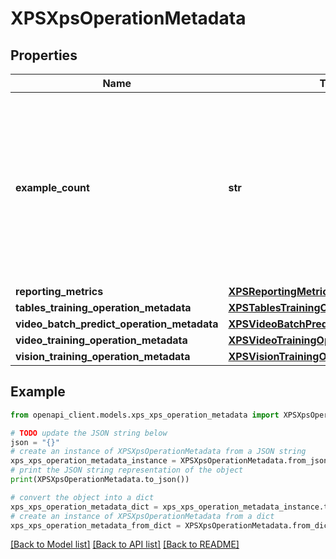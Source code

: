 # XPSXpsOperationMetadata


## Properties

Name | Type | Description | Notes
------------ | ------------- | ------------- | -------------
**example_count** | **str** | Optional. XPS server can opt to provide example count of the long running operation (e.g. training, data importing, batch prediction). | [optional] 
**reporting_metrics** | [**XPSReportingMetrics**](XPSReportingMetrics.md) |  | [optional] 
**tables_training_operation_metadata** | [**XPSTablesTrainingOperationMetadata**](XPSTablesTrainingOperationMetadata.md) |  | [optional] 
**video_batch_predict_operation_metadata** | [**XPSVideoBatchPredictOperationMetadata**](XPSVideoBatchPredictOperationMetadata.md) |  | [optional] 
**video_training_operation_metadata** | [**XPSVideoTrainingOperationMetadata**](XPSVideoTrainingOperationMetadata.md) |  | [optional] 
**vision_training_operation_metadata** | [**XPSVisionTrainingOperationMetadata**](XPSVisionTrainingOperationMetadata.md) |  | [optional] 

## Example

```python
from openapi_client.models.xps_xps_operation_metadata import XPSXpsOperationMetadata

# TODO update the JSON string below
json = "{}"
# create an instance of XPSXpsOperationMetadata from a JSON string
xps_xps_operation_metadata_instance = XPSXpsOperationMetadata.from_json(json)
# print the JSON string representation of the object
print(XPSXpsOperationMetadata.to_json())

# convert the object into a dict
xps_xps_operation_metadata_dict = xps_xps_operation_metadata_instance.to_dict()
# create an instance of XPSXpsOperationMetadata from a dict
xps_xps_operation_metadata_from_dict = XPSXpsOperationMetadata.from_dict(xps_xps_operation_metadata_dict)
```
[[Back to Model list]](../README.md#documentation-for-models) [[Back to API list]](../README.md#documentation-for-api-endpoints) [[Back to README]](../README.md)


